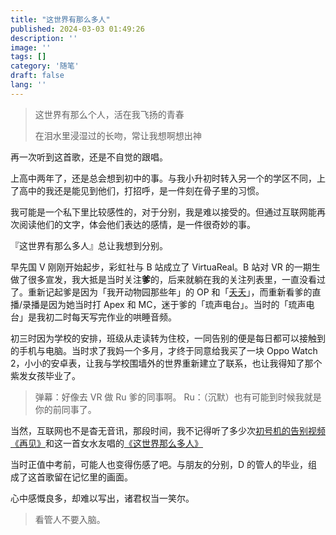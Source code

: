 ```yaml
---
title: "这世界有那么多人"
published: 2024-03-03 01:49:26
description: ''
image: ''
tags: []
category: '随笔'
draft: false 
lang: ''
---
```


> 这世界有那么个人，活在我飞扬的青春
>
> 在泪水里浸湿过的长吻，常让我想啊想出神

再一次听到这首歌，还是不自觉的跟唱。

上高中两年了，还是总会想到初中的事。与我小升初时转入另一个的学区不同，上了高中的我还是能见到他们，打招呼，是一件刻在骨子里的习惯。

我可能是一个私下里比较感性的，对于分别，我是难以接受的。但通过互联网能再次阅读他们的文字，体会他们表达的感情，是一件很奇妙的事。

『这世界有那么多人』总让我想到分别。

早先国 V 刚刚开始起步，彩虹社与 B 站成立了 VirtuaReal。B 站对 VR 的一期生做了很多宣发，我大抵是当时关注**爹**的，后来就躺在我的关注列表里，一直没看过了。重新记起爹是因为「我开动物园那些年」的 OP 和「[夭夭](https://www.bilibili.com/video/BV1SE411V78E/)」，而重新看爹的直播/录播是因为她当时打 Apex 和 MC，迷于爹的「琉声电台」。当时的「琉声电台」是我初二时每天写完作业的哄睡音频。

初三时因为学校的安排，班级从走读转为住校，一同告别的便是每日都可以接触到的手机与电脑。当时求了我妈一个多月，才终于同意给我买了一块 Oppo Watch 2，小小的安卓表，让我与学校围墙外的世界重新建立了联系，也让我得知了那个紫发女孩毕业了。

> 弹幕：好像去 VR 做 Ru 爹的同事啊。 Ru：（沉默）也有可能到时候我就是你的前同事了。

当然，互联网也不是杳无音讯，那段时间，我不记得听了多少次[初号机的告别视频《再见》](https://www.bilibili.com/video/BV14j411f79e)和这一首女水友唱的[《这世界那么多人》](https://www.bilibili.com/video/BV1H3411h7mN)

当时正值中考前，可能人也变得伤感了吧。与朋友的分别，D 的管人的毕业，组成了这首歌留在记忆里的画面。

心中感慨良多，却难以写出，诸君权当一笑尔。

> 看管人不要入脑。
